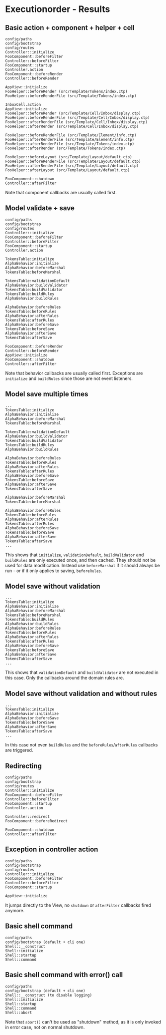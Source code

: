# Executionorder - Results

## Basic action + component + helper + cell
```
config/paths
config/bootstrap
config/routes
Controller::initialize
FooComponent::beforeFilter
Controller::beforeFilter
FooComponent::startup
Controller.action
FooComponent::beforeRender
Controller::beforeRender

AppView::initialize
FooHelper::beforeRender (src/Template/Tokens/index.ctp)
FooHelper::beforeRenderFile (src/Template/Tokens/index.ctp)

InboxCell.action
AppView::initialize
FooHelper::beforeRender (src/Template/Cell/Inbox/display.ctp)
FooHelper::beforeRenderFile (src/Template/Cell/Inbox/display.ctp)
FooHelper::afterRenderFile (src/Template/Cell/Inbox/display.ctp)
FooHelper::afterRender (src/Template/Cell/Inbox/display.ctp)

FooHelper::beforeRenderFile (src/Template/Element/info.ctp)
FooHelper::afterRenderFile (src/Template/Element/info.ctp)
FooHelper::afterRenderFile (src/Template/Tokens/index.ctp)
FooHelper::afterRender (src/Template/Tokens/index.ctp)

FooHelper::beforeLayout (src/Template/Layout/default.ctp)
FooHelper::beforeRenderFile (src/Template/Layout/default.ctp)
FooHelper::afterRenderFile (src/Template/Layout/default.ctp)
FooHelper::afterLayout (src/Template/Layout/default.ctp)

FooComponent::shutdown
Controller::afterFilter
```
Note that component callbacks are usually called first.

## Model validate + save
```
config/paths
config/bootstrap
config/routes
Controller::initialize
FooComponent::beforeFilter
Controller::beforeFilter
FooComponent::startup
Controller.action

TokensTable:initialize
AlphaBehavior:initialize
AlphaBehavior:beforeMarshal
TokensTable:beforeMarshal

TokensTable:validationDefault
AlphaBehavior:buildValidator
TokensTable:buildValidator
TokensTable:buildRules
AlphaBehavior:buildRules

AlphaBehavior:beforeRules
TokensTable:beforeRules
AlphaBehavior:afterRules
TokensTable:afterRules
AlphaBehavior:beforeSave
TokensTable:beforeSave
AlphaBehavior:afterSave
TokensTable:afterSave

FooComponent::beforeRender
Controller::beforeRender
AppView::initialize
FooComponent::shutdown
Controller::afterFilter
```
Note that behavior callbacks are usually called first.
Exceptions are `initialize` and `buildRules` since those are not event listeners.

## Model save multiple times
```
...
TokensTable:initialize
AlphaBehavior:initialize
AlphaBehavior:beforeMarshal
TokensTable:beforeMarshal

TokensTable:validationDefault
AlphaBehavior:buildValidator
TokensTable:buildValidator
TokensTable:buildRules
AlphaBehavior:buildRules

AlphaBehavior:beforeRules
TokensTable:beforeRules
AlphaBehavior:afterRules
TokensTable:afterRules
AlphaBehavior:beforeSave
TokensTable:beforeSave
AlphaBehavior:afterSave
TokensTable:afterSave

AlphaBehavior:beforeMarshal
TokensTable:beforeMarshal

AlphaBehavior:beforeRules
TokensTable:beforeRules
AlphaBehavior:afterRules
TokensTable:afterRules
AlphaBehavior:beforeSave
TokensTable:beforeSave
AlphaBehavior:afterSave
TokensTable:afterSave
...
```
This shows that `initialize`, `validationDefault`, `buildValidator` and `buildRules` are only executed once, and then cached.
They should not be used for data modification. Instead use `beforeMarshal` if it should always be run - or if it
only applies to saving, `beforeRules`.

## Model save without validation
```
...
TokensTable:initialize
AlphaBehavior:initialize
AlphaBehavior:beforeMarshal
TokensTable:beforeMarshal
TokensTable:buildRules
AlphaBehavior:buildRules
AlphaBehavior:beforeRules
TokensTable:beforeRules
AlphaBehavior:afterRules
TokensTable:afterRules
AlphaBehavior:beforeSave
TokensTable:beforeSave
AlphaBehavior:afterSave
TokensTable:afterSave
...
```
This shows that `validationDefault` and `buildValidator` are not executed in this case. Only the callbacks around the domain rules are.

## Model save without validation and without rules
```
...
TokensTable:initialize
AlphaBehavior:initialize
AlphaBehavior:beforeSave
TokensTable:beforeSave
AlphaBehavior:afterSave
TokensTable:afterSave
...
```
In this case not even `buildRules` and the `beforeRules`/`afterRules` callbacks are triggered.

## Redirecting
```
config/paths
config/bootstrap
config/routes
Controller::initialize
FooComponent::beforeFilter
Controller::beforeFilter
FooComponent::startup
Controller.action

Controller::redirect
FooComponent::beforeRedirect

FooComponent::shutdown
Controller::afterFilter
```

## Exception in controller action
```
config/paths
config/bootstrap
config/routes
Controller::initialize
FooComponent::beforeFilter
Controller::beforeFilter
FooComponent::startup

AppView::initialize
```
It jumps directly to the View, no `shutdown` or `afterFilter` callbacks fired anymore.

## Basic shell command
```
config/paths
config/bootstrap (default + cli one)
Shell::__construct
Shell::initialize
Shell::startup
Shell::command
```

## Basic shell command with error() call
```
config/paths
config/bootstrap (default + cli one)
Shell::__construct (to disable logging)
Shell::initialize
Shell::startup
Shell::command
Shell::abort
```
Note that `abort()` can't be used as "shutdown" method, as it is only invoked in error case, not on normal shutdown.
